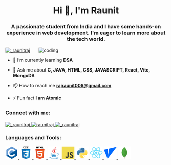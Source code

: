 <h1 align="center">Hi 👋, I'm Raunit</h1>
<h3 align="center">A passionate student from India and I have some hands-on experience in web development. I'm eager to learn more about the tech world.</h3>
<img align="right" alt="coding" width="400" src="https://media3.giphy.com/media/v1.Y2lkPTc5MGI3NjExNDlsbDB5MGdnNGF3cHE2Z3Jmb3BjYmU4NzVmcXEwMWVxaXV3ZmM0bSZlcD12MV9pbnRlcm5hbF9naWZfYnlfaWQmY3Q9Zw/RbDKaczqWovIugyJmW/giphy.webp">

<p align="left"> 
  <a href="https://twitter.com/_raunitraj" target="blank">
    <img src="https://img.shields.io/twitter/follow/_raunitraj?logo=twitter&style=for-the-badge" alt="_raunitraj" />
  </a> 
</p>

- 🌱 I’m currently learning **DSA**

- 💬 Ask me about **C, JAVA, HTML, CSS, JAVASCRIPT, React, Vite, MongoDB**

- 📫 How to reach me **rajraunit006@gmail.com**

- ⚡ Fun fact **I am Atomic**

<h3 align="left">Connect with me:</h3>
<p align="left">
  <a href="https://twitter.com/_raunitraj" target="blank">
    <img align="center" src="https://raw.githubusercontent.com/rahuldkjain/github-profile-readme-generator/master/src/images/icons/Social/twitter.svg" alt="_raunitraj" height="30" width="40" />
  </a>
  <a href="https://linkedin.com/in/-raunitraj" target="blank">
    <img align="center" src="https://raw.githubusercontent.com/rahuldkjain/github-profile-readme-generator/master/src/images/icons/Social/linked-in-alt.svg" alt="raunitraj" height="30" width="40" />
  </a>
  <a href="https://instagram.com/_raunitraj" target="blank">
    <img align="center" src="https://raw.githubusercontent.com/rahuldkjain/github-profile-readme-generator/master/src/images/icons/Social/instagram.svg" alt="_raunitraj" height="30" width="40" />
  </a>
</p>

<h3 align="left">Languages and Tools:</h3>
<p align="left">
  <a href="https://www.cprogramming.com/" target="_blank" rel="noreferrer">
    <img src="https://raw.githubusercontent.com/devicons/devicon/master/icons/c/c-original.svg" alt="C" width="40" height="40"/>
  </a> 
  <a href="https://www.w3schools.com/css/" target="_blank" rel="noreferrer">
    <img src="https://raw.githubusercontent.com/devicons/devicon/master/icons/css3/css3-original-wordmark.svg" alt="CSS3" width="40" height="40"/>
  </a> 
  <a href="https://www.w3.org/html/" target="_blank" rel="noreferrer">
    <img src="https://raw.githubusercontent.com/devicons/devicon/master/icons/html5/html5-original-wordmark.svg" alt="HTML5" width="40" height="40"/>
  </a> 
  <a href="https://www.java.com" target="_blank" rel="noreferrer">
    <img src="https://raw.githubusercontent.com/devicons/devicon/master/icons/java/java-original.svg" alt="Java" width="40" height="40"/>
  </a> 
  <a href="https://developer.mozilla.org/en-US/docs/Web/JavaScript" target="_blank" rel="noreferrer">
    <img src="https://raw.githubusercontent.com/devicons/devicon/master/icons/javascript/javascript-original.svg" alt="JavaScript" width="40" height="40"/>
  </a> 
  <a href="https://www.python.org" target="_blank" rel="noreferrer">
    <img src="https://raw.githubusercontent.com/devicons/devicon/master/icons/python/python-original.svg" alt="Python" width="40" height="40"/>
  </a> 
  <a href="https://react.dev/" target="_blank" rel="noreferrer">
    <img src="https://raw.githubusercontent.com/devicons/devicon/master/icons/react/react-original.svg" alt="React" width="40" height="40"/>
  </a>
  <a href="https://vitejs.dev/" target="_blank" rel="noreferrer">
    <img src="https://raw.githubusercontent.com/devicons/devicon/master/icons/vite/vite-original.svg" alt="Vite" width="40" height="40"/>
  </a>
  <a href="https://www.mongodb.com/" target="_blank" rel="noreferrer">
    <img src="https://raw.githubusercontent.com/devicons/devicon/master/icons/mongodb/mongodb-original.svg" alt="MongoDB" width="40" height="40"/>
  </a>
</p>
